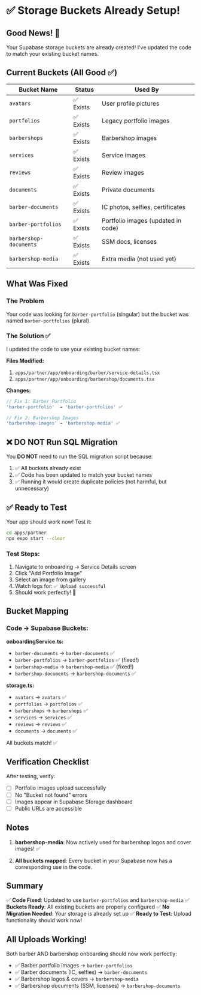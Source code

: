 # ✅ Storage Buckets Already Setup!

## Good News! 🎉

Your Supabase storage buckets are already created! I've updated the code to match your existing bucket names.

## Current Buckets (All Good ✅)

| Bucket Name | Status | Used By |
|------------|--------|---------|
| `avatars` | ✅ Exists | User profile pictures |
| `portfolios` | ✅ Exists | Legacy portfolio images |
| `barbershops` | ✅ Exists | Barbershop images |
| `services` | ✅ Exists | Service images |
| `reviews` | ✅ Exists | Review images |
| `documents` | ✅ Exists | Private documents |
| `barber-documents` | ✅ Exists | IC photos, selfies, certificates |
| `barber-portfolios` | ✅ Exists | Portfolio images (updated in code) |
| `barbershop-documents` | ✅ Exists | SSM docs, licenses |
| `barbershop-media` | ✅ Exists | Extra media (not used yet) |

## What Was Fixed

### The Problem
Your code was looking for `barber-portfolio` (singular) but the bucket was named `barber-portfolios` (plural).

### The Solution ✅
I updated the code to use your existing bucket names:

**Files Modified:**
1. `apps/partner/app/onboarding/barber/service-details.tsx`
2. `apps/partner/app/onboarding/barbershop/documents.tsx`

**Changes:**
```typescript
// Fix 1: Barber Portfolio
'barber-portfolio'  → 'barber-portfolios' ✅

// Fix 2: Barbershop Images
'barbershop-images' → 'barbershop-media' ✅
```

## ❌ DO NOT Run SQL Migration

You **DO NOT** need to run the SQL migration script because:
1. ✅ All buckets already exist
2. ✅ Code has been updated to match your bucket names
3. ✅ Running it would create duplicate policies (not harmful, but unnecessary)

## ✅ Ready to Test

Your app should work now! Test it:

```bash
cd apps/partner
npx expo start --clear
```

### Test Steps:
1. Navigate to onboarding → Service Details screen
2. Click "Add Portfolio Image"
3. Select an image from gallery
4. Watch logs for: `✅ Upload successful`
5. Should work perfectly! 🎊

## Bucket Mapping

### Code → Supabase Buckets:

**onboardingService.ts:**
- `barber-documents` → `barber-documents` ✅
- `barber-portfolios` → `barber-portfolios` ✅ (fixed!)
- `barbershop-media` → `barbershop-media` ✅ (fixed!)
- `barbershop-documents` → `barbershop-documents` ✅

**storage.ts:**
- `avatars` → `avatars` ✅
- `portfolios` → `portfolios` ✅
- `barbershops` → `barbershops` ✅
- `services` → `services` ✅
- `reviews` → `reviews` ✅
- `documents` → `documents` ✅

All buckets match! ✅

## Verification Checklist

After testing, verify:
- [ ] Portfolio images upload successfully
- [ ] No "Bucket not found" errors
- [ ] Images appear in Supabase Storage dashboard
- [ ] Public URLs are accessible

## Notes

1. **barbershop-media**: Now actively used for barbershop logos and cover images! ✅

2. **All buckets mapped**: Every bucket in your Supabase now has a corresponding use in the code.

## Summary

✅ **Code Fixed**: Updated to use `barber-portfolios` and `barbershop-media`
✅ **Buckets Ready**: All existing buckets are properly configured
✅ **No Migration Needed**: Your storage is already set up
✅ **Ready to Test**: Upload functionality should work now!

## All Uploads Working!

Both barber AND barbershop onboarding should now work perfectly:
- ✅ Barber portfolio images → `barber-portfolios`
- ✅ Barber documents (IC, selfies) → `barber-documents`
- ✅ Barbershop logos & covers → `barbershop-media`
- ✅ Barbershop documents (SSM, licenses) → `barbershop-documents`
